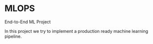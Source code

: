 # MLOPS
End-to-End ML Project

In this project we try to implement a production ready machine learning pipeline.
